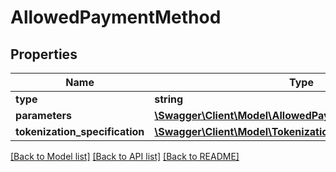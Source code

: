 # AllowedPaymentMethod

## Properties
Name | Type | Description | Notes
------------ | ------------- | ------------- | -------------
**type** | **string** |  | [optional] 
**parameters** | [**\Swagger\Client\Model\AllowedPaymentMethodParameters**](AllowedPaymentMethodParameters.md) |  | [optional] 
**tokenization_specification** | [**\Swagger\Client\Model\TokenizationSpecification**](TokenizationSpecification.md) |  | [optional] 

[[Back to Model list]](../README.md#documentation-for-models) [[Back to API list]](../README.md#documentation-for-api-endpoints) [[Back to README]](../README.md)


